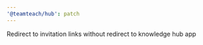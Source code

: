 ```yaml
---
'@teamteach/hub': patch
---
```


Redirect to invitation links without redirect to knowledge hub app

